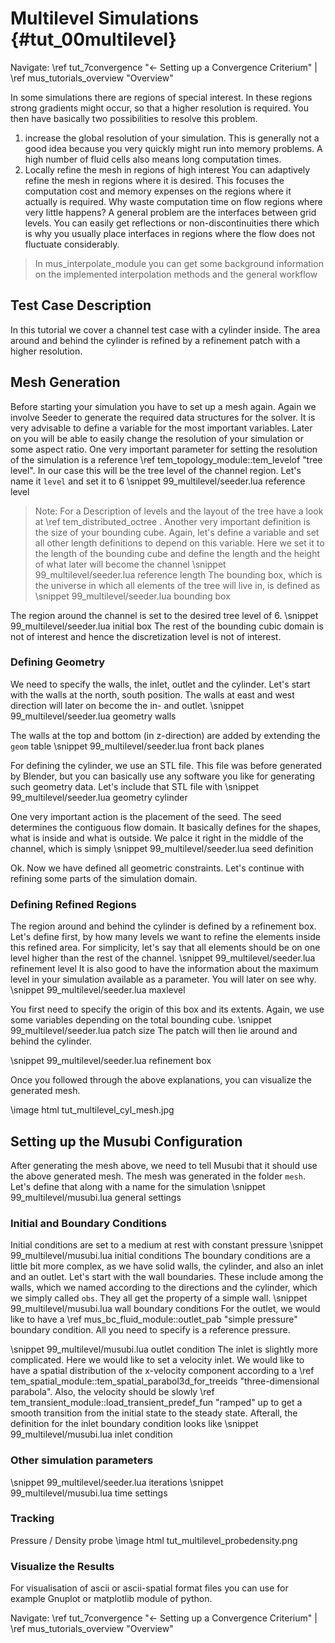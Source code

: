 Multilevel Simulations {#tut_00multilevel}
========

Navigate: \ref tut_7convergence "&larr; Setting up a Convergence Criterium"
| \ref mus_tutorials_overview "Overview"

In some simulations there are regions of special interest. In these regions 
strong gradients might occur, so that a higher resolution is required. 
You then have basically two possibilities to resolve this problem.
1. increase the global resolution of your simulation. This is generally 
   not a good idea because you very quickly might run into memory problems.
   A high number of fluid cells also means long computation times. 
2. Locally refine the mesh in regions of high interest
   You can adaptively refine the mesh in regions where it is desired.
   This focuses the computation cost and memory expenses on the regions
   where it actually is required. Why waste computation time on flow regions
   where very little happens? A general problem are the interfaces between 
   grid levels. You can easily get reflections or non-discontinuities there
   which is why you usually place interfaces in regions where the flow does 
   not fluctuate considerably.

> In mus_interpolate_module you can get some background information on the implemented 
> interpolation methods and the general workflow


## Test Case Description ##

In this tutorial we cover a channel test case with a cylinder inside. 
The area around and behind the cylinder is refined by a refinement 
patch with a higher resolution.


## Mesh Generation ##

Before starting your simulation you have to set up a mesh again.
Again we involve Seeder to generate the required data structures for the
solver.
It is very advisable to define a variable for the most important variables.
Later on you will be able to easily change the resolution of your simulation 
or some aspect ratio.
One very important parameter for setting the resolution of the simulation
is a reference \ref tem_topology_module::tem_levelof "tree level". 
In our case this will be the tree level of the 
channel region. Let's name it `level` and set it to 6
\snippet 99_multilevel/seeder.lua reference level
> Note: For a Description of levels and the layout of the tree have 
> a look at \ref tem_distributed_octree .
Another very important definition is the size of your bounding 
cube. Again, let's define a variable and set all other length 
definitions to depend on this variable. 
Here we set it to the length of the bounding cube and define the length
and the height of what later will become the channel
\snippet 99_multilevel/seeder.lua reference length
The bounding box, which is the universe in which all elements of the tree will live in, 
is defined as
\snippet 99_multilevel/seeder.lua bounding box

The region around the channel is set to the desired tree level of 6. 
\snippet 99_multilevel/seeder.lua initial box
The rest of the bounding cubic domain is not of interest and hence the discretization
level is not of interest. 

### Defining Geometry ###

We need to specify the walls, the inlet, outlet and the cylinder. 
Let's start with the walls at the north, south position.
The walls at east and west direction will later on become the in- and outlet.
\snippet 99_multilevel/seeder.lua geometry walls
 
The walls at the top and bottom (in z-direction) are added 
by extending the `geom` table 
\snippet 99_multilevel/seeder.lua front back planes

For defining the cylinder, we use an STL file. This file was before generated
by Blender, but you can basically use any software you like for generating
such geometry data. Let's include that STL file with 
\snippet 99_multilevel/seeder.lua geometry cylinder

One very important action is the placement of the seed.
The seed determines the contiguous flow domain. It basically 
defines for the shapes, what is inside and what is outside.
We palce it right in the middle of the channel, which is simply 
\snippet 99_multilevel/seeder.lua seed definition

Ok. Now we have defined all geometric constraints.
Let's continue with refining some parts of the simulation domain.

### Defining Refined Regions ###

The region around and behind the cylinder is defined by a refinement box.
Let's define first, by how many levels we want to refine the elements
inside this refined area. For simplicity, let's say that all elements should
be on one level higher than the rest of the channel. 
\snippet 99_multilevel/seeder.lua refinement level
It is also good to have the information about the maximum level in your
simulation available as a parameter. You will later on see why.
\snippet 99_multilevel/seeder.lua maxlevel

You first need to specify the origin of this box and its extents.
Again, we use some variables depending on the total bounding cube.
\snippet 99_multilevel/seeder.lua patch size
The patch will then lie around and behind the cylinder. 

 \snippet 99_multilevel/seeder.lua refinement box

Once you followed through the above explanations, you can visualize the 
generated mesh.

\image html tut_multilevel_cyl_mesh.jpg


## Setting up the Musubi Configuration ##

After generating the mesh above, we need to tell Musubi that it
should use the above generated mesh. The mesh was generated in the
folder `mesh`. Let's define that along with a name for the simulation
\snippet 99_multilevel/musubi.lua general settings

### Initial and Boundary Conditions ###

Initial conditions are set to a medium at rest with constant pressure
\snippet 99_multilevel/musubi.lua initial conditions
The boundary conditions are a little bit more complex, as we have 
solid walls, the cylinder, and also an inlet and an outlet.
Let's start with the wall boundaries. These include among the walls, which we named 
according to the directions and the cylinder, which we simply called `obs`.
They all get the property of a simple wall.
\snippet 99_multilevel/musubi.lua wall boundary conditions
For the outlet, we would like to have a 
\ref mus_bc_fluid_module::outlet_pab "simple pressure" boundary condition.
All you need to specify is a reference pressure. 

\snippet 99_multilevel/musubi.lua outlet condition
The inlet is slightly more complicated. Here we would like to set a 
velocity inlet. We would like to have a spatial distribution of the
x-velocity component according to a 
\ref tem_spatial_module::tem_spatial_parabol3d_for_treeids "three-dimensional parabola".
Also, the velocity should be slowly 
\ref tem_transient_module::load_transient_predef_fun "ramped" 
up to get a smooth transition from the initial state to the steady state.
Afterall, the definition for the inlet boundary condition looks like
\snippet 99_multilevel/musubi.lua inlet condition

### Other simulation parameters ###

\snippet 99_multilevel/seeder.lua iterations
\snippet 99_multilevel/musubi.lua time settings


### Tracking ###

Pressure / Density probe
\image html tut_multilevel_probedensity.png

### Visualize the Results ###

For visualisation of ascii or ascii-spatial format files you can use for example
Gnuplot or matplotlib module of python.

Navigate: \ref tut_7convergence "&larr; Setting up a Convergence Criterium"
| \ref mus_tutorials_overview "Overview"

